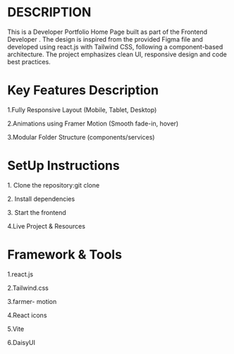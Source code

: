 <H1>DESCRIPTION</H1>
<P>
  This is a Developer Portfolio Home Page built as part of the Frontend Developer . The design is inspired from the provided Figma file and developed using react.js with Tailwind CSS, following a component-based architecture. The project emphasizes clean UI, responsive design and code best practices.
</P>

<H1>Key Features Description</H1>
<P>1.Fully Responsive Layout (Mobile, Tablet, Desktop)   </p>
<P>2.Animations using Framer Motion (Smooth fade-in, hover) </P>
<P>3.Modular Folder Structure (components/services)</P>

<H1>SetUp Instructions</H1>
<P>1. Clone the repository:git clone</P>
<P>2. Install dependencies </P>
<P>3. Start the frontend</P>
<P>4.Live Project & Resources</P>

<H1>Framework & Tools</H1>
<P>1.react.js</P>
<P>2.Tailwind.css </P>
<P>3.farmer- motion</P>
<P>4.React icons</P>
<P>5.Vite</P>
<P>6.DaisyUI</P>
